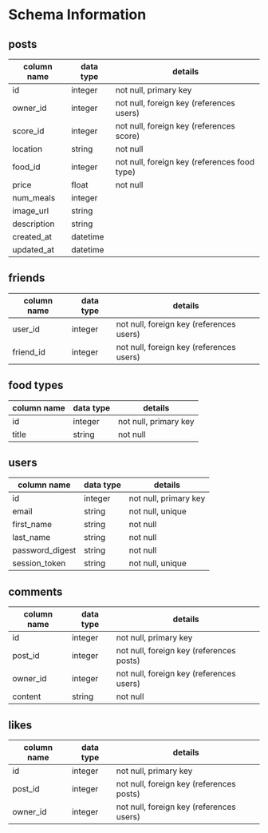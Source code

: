# Schema Information

## posts
column name | data type | details
------------|-----------|-----------------------
id          | integer   | not null, primary key
owner_id    | integer   | not null, foreign key (references users)
score_id    | integer   | not null, foreign key (references score)
location    | string    | not null
food_id     | integer   | not null, foreign key (references food type)
price       | float     | not null
num_meals   | integer   |
image_url   | string    |
description | string    |
created_at  | datetime
updated_at  | datetime

## friends
column name | data type | details
------------|-----------|-----------------------
user_id     | integer   | not null, foreign key (references users)
friend_id   | integer   | not null, foreign key (references users)

## food types
column name | data type | details
------------|-----------|-----------------------
id          | integer   | not null, primary key
title       | string    | not null

## users
column name     | data type | details
----------------|-----------|-----------------------
id              | integer   | not null, primary key
email           | string    | not null, unique
first_name      | string    | not null
last_name       | string    | not null
password_digest | string    | not null
session_token   | string    | not null, unique

## comments
column name | data type | details
------------|-----------|-----------------------
id          | integer   | not null, primary key
post_id     | integer   | not null, foreign key (references posts)
owner_id    | integer   | not null, foreign key (references users)
content     | string    | not null

## likes
column name | data type | details
------------|-----------|-----------------------
id          | integer   | not null, primary key
post_id     | integer   | not null, foreign key (references posts)
owner_id    | integer   | not null, foreign key (references users)
